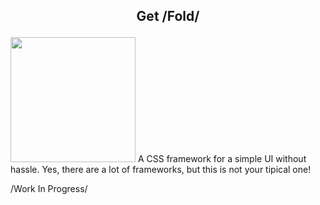 ## <p align="center">Get /Fold/</p>
<img src="https://github.com/half-real-SCRACX/Fold/blob/main/Resources/fold-logo-small.png" width="200" style="text-align:center">
 A CSS framework for a simple UI without hassle. Yes, there are a lot of frameworks, but this is not your tipical one!

 /Work In Progress/
